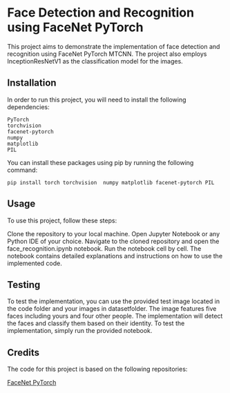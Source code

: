 # Face Detection and Recognition using FaceNet PyTorch

This project aims to demonstrate the implementation of face detection and recognition using FaceNet PyTorch MTCNN. The project also employs InceptionResNetV1 as the classification model for the images.


## Installation
In order to run this project, you will need to install the following dependencies:


```
PyTorch
torchvision
facenet-pytorch
numpy
matplotlib
PIL
```

You can install these packages using pip by running the following command:

```
pip install torch torchvision  numpy matplotlib facenet-pytorch PIL
```


## Usage

To use this project, follow these steps:

Clone the repository to your local machine.
Open Jupyter Notebook or any Python IDE of your choice.
Navigate to the cloned repository and open the face_recognition.ipynb notebook.
Run the notebook cell by cell.
The notebook contains detailed explanations and instructions on how to use the implemented code.


## Testing

To test the implementation, you can use the provided test image located in the code folder and your images in datasetfolder. The image features five faces including yours and four other people. The implementation will detect the faces and classify them based on their identity. To test the implementation, simply run the provided notebook.


## Credits

The code for this project is based on the following repositories:

[FaceNet PyTorch](https://github.com/timesler/facenet-pytorch)
